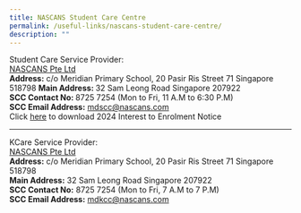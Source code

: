 ```yaml
---
title: NASCANS Student Care Centre
permalink: /useful-links/nascans-student-care-centre/
description: ""
---
```

Student Care Service Provider:<br>
<u>NASCANS Pte Ltd</u><br>
<b>Address:</b> c/o Meridian Primary School, 20 Pasir Ris Street 71 Singapore 518798
<b>Main Address: </b>32 Sam Leong Road Singapore 207922 <br>
<b>SCC Contact No: </b>8725 7254 (Mon to Fri, 11 A.M to 6:30 P.M)<br>
<b>SCC Email Address:</b> <a href="mailto:mdscc@nascans.com">mdscc@nascans.com</a><br>Click <a href="/files/Useful%20Link/2024%20nascan.pdf" target="_blank">here</a> to download 2024 Interest to Enrolment Notice<br>

<hr>

KCare Service Provider: <br>
<u>NASCANS Pte Ltd</u><br>
<b>Address:</b> c/o Meridian Primary School, 20 Pasir Ris Street 71 Singapore 518798 <br>
<b>Main Address:</b> 32 Sam Leong Road Singapore 207922 <br>
<b>SCC Contact No:</b> 8725 7254 (Mon to Fri, 7 A.M to 7 P.M)<br>
<b>SCC Email Address:</b> <a href="mailto:supervisor.mdkcc@nascans.com">mdkcc@nascans.com</a>